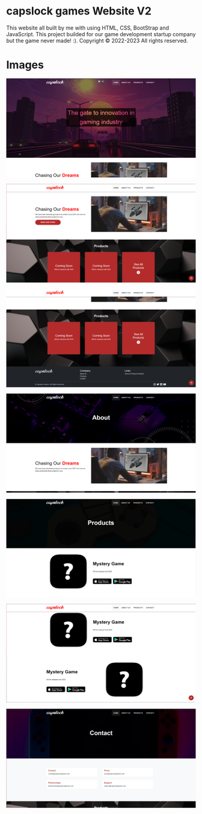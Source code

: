 # capslock games Website V2
This website all built by me with using HTML, CSS, BootStrap and JavaScript. This project builded for our game development startup company but the game never made! :). 
Copyright © 2022-2023 All rights reserved.

# Images
![Screenshot1](https://github.com/roaccat/capslockgames-website-v2/blob/main/img/readme_sc_1.png?raw=true)

![Screenshot2](https://github.com/roaccat/capslockgames-website-v2/blob/main/img/readme_sc_2.png?raw=true)

![Screenshot3](https://github.com/roaccat/capslockgames-website-v2/blob/main/img/readme_sc_3.png?raw=true)

![Screenshot4](https://github.com/roaccat/capslockgames-website-v2/blob/main/img/readme_sc_4.png?raw=true)

![Screenshot5](https://github.com/roaccat/capslockgames-website-v2/blob/main/img/readme_sc_5.png?raw=true)

![Screenshot6](https://github.com/roaccat/capslockgames-website-v2/blob/main/img/readme_sc_6.png?raw=true)

![Screenshot7](https://github.com/roaccat/capslockgames-website-v2/blob/main/img/readme_sc_7.png?raw=true)
